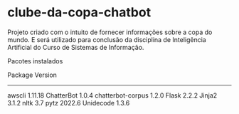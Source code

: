 # clube-da-copa-chatbot
Projeto criado com o intuito de fornecer informações sobre a copa do mundo. E será utilizado para conclusão da disciplina de Inteligência Artificial do Curso de Sistemas de Informação.

Pacotes instalados

Package            Version
------------------ ----------
awscli             1.11.18
ChatterBot         1.0.4
chatterbot-corpus  1.2.0
Flask              2.2.2
Jinja2             3.1.2
nltk               3.7
pytz               2022.6
Unidecode          1.3.6